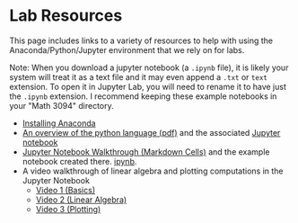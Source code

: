 # Lab Resources

This page includes links to a variety of resources to help with using the Anaconda/Python/Jupyter
environment that we rely on for labs.

Note: When you download a jupyter notebook (a `.ipynb` file), it is likely your system will
treat it as a text file and it may even append a `.txt` or `text` extension.  To open it in Jupyter
Lab, you will need to rename it to have just the `.ipynb` extension.  I recommend  keeping these
example notebooks in your "Math 3094" directory.


- [Installing Anaconda](installing.md)
- [An overview of the python language (pdf)](published_notes/notes/Python-Basics.pdf) and the associated
[Jupyter notebook](notebooks/Python-Basics.ipynb)
- [Jupyter Notebook Walkthrough (Markdown Cells)](https://youtu.be/21LkohfneyA) and the example notebook created there. [ipynb](notebooks/TestNotebook.ipynb).
- A video walkthrough of linear algebra and plotting computations in the Jupyter Notebook
  - [Video 1 (Basics)](https://www.youtube.com/watch?v=fcSHj77Fjho&list=PLHmPFY5Rz0RAcyoEBZFSeazyRV5AsSxOO&index=4)
  - [Video 2 (Linear Algebra)](https://www.youtube.com/watch?v=wp3KQ83bGTg&list=PLHmPFY5Rz0RAcyoEBZFSeazyRV5AsSxOO&index=5)
  - [Video 3 (Plotting)](https://www.youtube.com/watch?v=wp3KQ83bGTg&list=PLHmPFY5Rz0RAcyoEBZFSeazyRV5AsSxOO&index=6)

